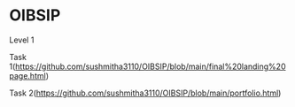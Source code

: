 # OIBSIP
Level 1


Task 1(https://github.com/sushmitha3110/OIBSIP/blob/main/final%20landing%20page.html)


Task 2(https://github.com/sushmitha3110/OIBSIP/blob/main/portfolio.html)


